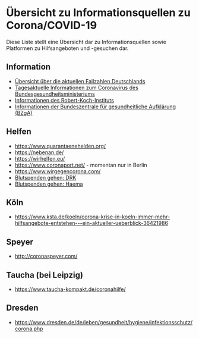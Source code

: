 # Übersicht zu Informationsquellen zu Corona/COVID-19

Diese Liste stellt eine Übersicht dar zu Informationsquellen sowie Platformen zu Hilfsangeboten und -gesuchen dar.

## Information
* [Übersicht über die aktuellen Fallzahlen Deutschlands](https://www.coronazaehler.de/)
* [Tagesaktuelle Informationen zum Coronavirus des Bundesgesundheitsministeriums](https://www.bundesgesundheitsministerium.de/coronavirus.html)
* [Informationen des Robert-Koch-Instituts](https://www.rki.de/DE/Content/InfAZ/N/Neuartiges_Coronavirus/nCoV.html)
* [Informationen der Bundeszentrale für gesundheitliche Aufklärung (BZgA)](https://www.infektionsschutz.de/coronavirus/)

## Helfen
* https://www.quarantaenehelden.org/
* https://nebenan.de/
* https://wirhelfen.eu/
* https://www.coronaport.net/ - momentan nur in Berlin
* https://www.wirgegencorona.com/
* [Blutspenden gehen: DRK](https://www.drk-blutspende.de/infos-blutspende-coronavirus.php)
* [Blutspenden gehen: Haema](https://www.haema.de/blutspendedienst.html)

## Köln
* https://www.ksta.de/koeln/corona-krise-in-koeln-immer-mehr-hilfsangebote-entstehen---ein-aktueller-ueberblick-36421986
## Speyer
* http://coronaspeyer.com/
## Taucha (bei Leipzig)
* https://www.taucha-kompakt.de/coronahilfe/
## Dresden
* https://www.dresden.de/de/leben/gesundheit/hygiene/infektionsschutz/corona.php
